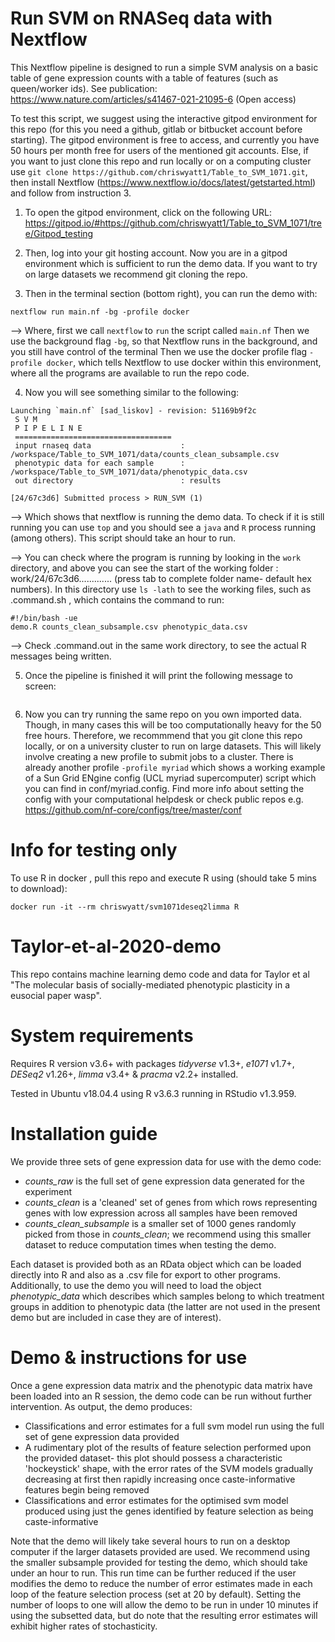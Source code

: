 # Run SVM on RNASeq data with Nextflow

This Nextflow pipeline is designed to run a simple SVM analysis on a basic table of gene expression counts with a table of features (such as queen/worker ids). See publication: https://www.nature.com/articles/s41467-021-21095-6 (Open access)

To test this script, we suggest using the interactive gitpod environment for this repo (for this you need a github, gitlab or bitbucket account before starting). The gitpod environment is free to access, and currently you have 50 hours per month free for users of the mentioned git accounts. Else, if you want to just clone this repo and run locally or on a computing cluster use `git clone https://github.com/chriswyatt1/Table_to_SVM_1071.git`, then install Nextflow (https://www.nextflow.io/docs/latest/getstarted.html) and follow from instruction 3.

1. To open the gitpod environment, click on the following URL: https://gitpod.io/#https://github.com/chriswyatt1/Table_to_SVM_1071/tree/Gitpod_testing

2. Then, log into your git hosting account. Now you are in a gitpod environment which is sufficient to run the demo data. If you want to try on large datasets we recommend git cloning the repo.

3. Then in the terminal section (bottom right), you can run the demo with:
```
nextflow run main.nf -bg -profile docker
```
-->
Where, first we call `nextflow` to `run` the script called `main.nf`
Then we use the background flag `-bg`, so that Nextflow runs in the background, and you still have control of the terminal 
Then we use the docker profile flag `-profile docker`, which tells Nextflow to use docker within this environment, where all the programs are available to run the repo code. 

4. Now you will see something similar to the following:
```
Launching `main.nf` [sad_liskov] - revision: 51169b9f2c
 S V M 
 P I P E L I N E
 ===================================
 input rnaseq data                    : /workspace/Table_to_SVM_1071/data/counts_clean_subsample.csv
 phenotypic data for each sample      : /workspace/Table_to_SVM_1071/data/phenotypic_data.csv
 out directory                        : results
 
[24/67c3d6] Submitted process > RUN_SVM (1)
```

--> Which shows that nextflow is running the demo data. To check if it is still running you can use `top` and you should see a `java` and `R` process running (among others). This script should take an hour to run. 

--> You can check where the program is running by looking in the `work` directory, and above you can see the start of the working folder : work/24/67c3d6.............  (press tab to complete folder name- default hex numbers). In this directory use `ls -lath` to see the working files, such as .command.sh , which contains the command to run:

```
#!/bin/bash -ue
demo.R counts_clean_subsample.csv phenotypic_data.csv
```

--> Check .command.out  in the same work directory, to see the actual R messages being written.

5. Once the pipeline is finished it will print the following message to screen:

```

```

6. Now you can try running the same repo on you own imported data. Though, in many cases this will be too computationally heavy for the 50 free hours. Therefore, we recommmend that you git clone this repo locally, or on a university cluster to run on large datasets. This will likely involve creating a new profile to submit jobs to a cluster. There is already another profile `-profile myriad` which shows a working example of a Sun Grid ENgine config (UCL myriad supercomputer) script which you can find in conf/myriad.config. Find more info about setting the config with your computational helpdesk or check public repos e.g. https://github.com/nf-core/configs/tree/master/conf

# Info for testing only
To use R in docker , pull this repo and execute R using (should take 5 mins to download):

```
docker run -it --rm chriswyatt/svm1071deseq2limma R
```

# Taylor-et-al-2020-demo

This repo contains machine learning demo code and data for Taylor et al "The molecular basis of socially-mediated phenotypic plasticity in a eusocial paper wasp".

# System requirements

Requires R version v3.6+ with packages *tidyverse* v1.3+, *e1071* v1.7+, *DESeq2* v1.26+, *limma* v3.4+ & *pracma* v2.2+ installed.

Tested in Ubuntu v18.04.4 using R v3.6.3 running in RStudio v1.3.959.

# Installation guide

We provide three sets of gene expression data for use with the demo code:

  * *counts_raw* is the full set of gene expression data generated for the experiment
  * *counts_clean* is a 'cleaned' set of genes from which rows representing genes with low expression across all samples have been removed
  * *counts_clean_subsample* is a smaller set of 1000 genes randomly picked from those in *counts_clean*; we recommend using this smaller dataset to reduce computation times when testing the demo.
  
Each dataset is provided both as an RData object which can be loaded directly into R and also as a .csv file for export to other programs. Additionally, to use the demo you will need to load the object *phenotypic_data* which describes which samples belong to which treatment groups in addition to phenotypic data (the latter are not used in the present demo but are included in case they are of interest). 

# Demo & instructions for use

Once a gene expression data matrix and the phenotypic data matrix have been loaded into an R session, the demo code can be run without further intervention. As output, the demo produces:

 * Classifications and error estimates for a full svm model run using the full set of gene expression data provided
 * A rudimentary plot of the results of feature selection performed upon the provided dataset- this plot should possess a characteristic 'hockeystick' shape, with the error rates of the SVM models gradually decreasing at first then rapidly increasing once caste-informative features begin being removed
 * Classifications and error estimates for the optimised svm model produced using just the genes identified by feature selection as being caste-informative
 
 Note that the demo will likely take several hours to run on a desktop computer if the larger datasets provided are used. We recommend using the smaller subsample provided for testing the demo, which should take under an hour to run. This run time can be further reduced if the user modifies the demo to reduce the number of error estimates made in each loop of the feature selection process (set at 20 by default). Setting the number of loops to one will allow the demo to be run in under 10 minutes if using the subsetted data, but do note that the resulting error estimates will exhibit higher rates of stochasticity.  

